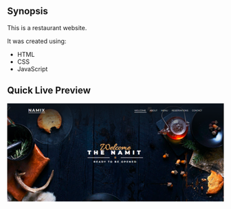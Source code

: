 ## Synopsis

This is a restaurant website.

It was created using:

* HTML
* CSS
* JavaScript

## Quick Live Preview
![Alt text](assets/img/Capture.PNG "Preview")